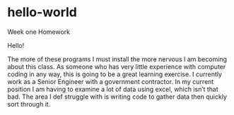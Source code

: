# hello-world
Week one Homework

Hello!

The more of these programs I must install the more nervous I am becoming about this class.
As someone who has very little experience with computer coding in any way, this is going to be 
a great learning exercise. I currently work as a Senior Engineer with a government contractor. In my 
current position I am having to examine a lot of data using excel, which isn’t that bad. The area I def 
struggle with is writing code to gather data then quickly sort through it. 
